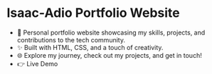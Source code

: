 # Isaac-Adio Portfolio Website 
- 🚀 Personal portfolio website showcasing my skills, projects, and contributions to the tech community.
- ✨ Built with HTML, CSS, and a touch of creativity.
- 🌐 Explore my journey, check out my projects, and get in touch!
- 👉 Live Demo
